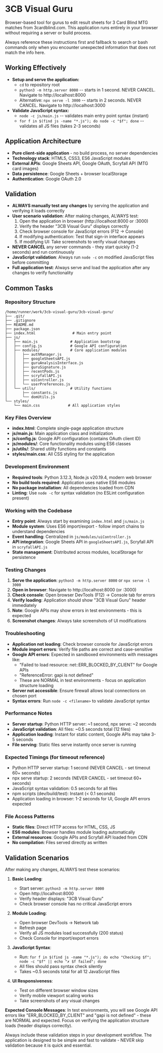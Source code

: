 # 3CB Visual Guru
Browser-based tool for gurus to edit result sheets for 3 Card Blind MTG matches from 3cardblind.com. This application runs entirely in your browser without requiring a server or build process.

Always reference these instructions first and fallback to search or bash commands only when you encounter unexpected information that does not match the info here.

## Working Effectively
- **Setup and serve the application:**
  - `cd` to repository root
  - `python3 -m http.server 8000` -- starts in 1 second. NEVER CANCEL. Navigate to http://localhost:8000
  - Alternative: `npx serve -l 3000` -- starts in 2 seconds. NEVER CANCEL. Navigate to http://localhost:3000
- **Validate JavaScript syntax:**
  - `node -c js/main.js` -- validates main entry point syntax (instant)
  - `for f in $(find js -name "*.js"); do node -c "$f"; done` -- validates all JS files (takes 2-3 seconds)

## Application Architecture
- **Pure client-side application** - no build process, no server dependencies
- **Technology stack**: HTML5, CSS3, ES6 JavaScript modules
- **External APIs**: Google Sheets API, Google OAuth, Scryfall API (MTG card images)
- **Data persistence**: Google Sheets + browser localStorage
- **Authentication**: Google OAuth 2.0

## Validation
- **ALWAYS manually test any changes** by serving the application and verifying it loads correctly
- **User scenario validation**: After making changes, ALWAYS test:
  1. Open the application in browser (http://localhost:8000 or :3000)
  2. Verify the header "3CB Visual Guru" displays correctly
  3. Check browser console for JavaScript errors (F12 → Console)
  4. If modifying authentication: Test that sign-in interface appears
  5. If modifying UI: Take screenshots to verify visual changes
- **NEVER CANCEL** any server commands - they start quickly (1-2 seconds) and run continuously
- **JavaScript validation**: Always run `node -c` on modified JavaScript files before committing
- **Full application test**: Always serve and load the application after any changes to verify functionality

## Common Tasks

### Repository Structure
```
/home/runner/work/3cb-visual-guru/3cb-visual-guru/
├── .git/
├── .gitignore
├── README.md
├── package.json
├── index.html                 # Main entry point
├── js/
│   ├── main.js               # Application bootstrap
│   ├── config.js             # Google API configuration
│   ├── modules/              # Core application modules
│   │   ├── authManager.js
│   │   ├── googleSheetsAPI.js
│   │   ├── guruAnalysisInterface.js
│   │   ├── guruSignature.js
│   │   ├── recentPods.js
│   │   ├── scryfallAPI.js
│   │   ├── uiController.js
│   │   └── userPreferences.js
│   └── utils/                # Utility functions
│       ├── constants.js
│       └── domUtils.js
└── styles/
    └── main.css             # All application styles
```

### Key Files Overview
- **index.html**: Complete single-page application structure
- **js/main.js**: Main application class and initialization
- **js/config.js**: Google API configuration (contains OAuth client ID)
- **js/modules/**: Core functionality modules using ES6 classes
- **js/utils/**: Shared utility functions and constants
- **styles/main.css**: All CSS styling for the application

### Development Environment
- **Required tools**: Python 3.12.3, Node.js v20.19.4, modern web browser
- **No build tools required**: Application uses native ES6 modules
- **No package installation**: All dependencies loaded from CDN
- **Linting**: Use `node -c` for syntax validation (no ESLint configuration present)

### Working with the Codebase
- **Entry point**: Always start by examining `index.html` and `js/main.js`
- **Module system**: Uses ES6 import/export - follow import chains to understand dependencies
- **Event handling**: Centralized in `js/modules/uiController.js`
- **API integration**: Google Sheets API in `googleSheetsAPI.js`, Scryfall API in `scryfallAPI.js`
- **State management**: Distributed across modules, localStorage for persistence

### Testing Changes
1. **Serve the application**: `python3 -m http.server 8000` or `npx serve -l 3000`
2. **Open in browser**: Navigate to http://localhost:8000 (or :3000)
3. **Check console**: Open browser DevTools (F12) → Console tab for errors
4. **Verify loading**: Application should show "3CB Visual Guru" header immediately
5. **Note**: Google APIs may show errors in test environments - this is expected
6. **Screenshot changes**: Always take screenshots of UI modifications

### Troubleshooting
- **Application not loading**: Check browser console for JavaScript errors
- **Module import errors**: Verify file paths are correct and case-sensitive
- **Google API errors**: Expected in sandboxed environments with messages like:
  - "Failed to load resource: net::ERR_BLOCKED_BY_CLIENT" for Google APIs
  - "ReferenceError: gapi is not defined"
  - These are NORMAL in test environments - focus on application structure loading
- **Server not accessible**: Ensure firewall allows local connections on chosen port
- **Syntax errors**: Run `node -c <filename>` to validate JavaScript syntax

### Performance Notes
- **Server startup**: Python HTTP server: ~1 second, npx serve: ~2 seconds
- **JavaScript validation**: All files: ~0.5 seconds total (12 files)
- **Application loading**: Instant for static content, Google APIs may take 3-5 seconds
- **File serving**: Static files serve instantly once server is running

### Expected Timings (for timeout reference)
- Python HTTP server startup: 1 second (NEVER CANCEL - set timeout 60+ seconds)
- npx serve startup: 2 seconds (NEVER CANCEL - set timeout 60+ seconds)  
- JavaScript syntax validation: 0.5 seconds for all files
- npm scripts (dev/build/test): Instant (< 0.1 seconds)
- Application loading in browser: 1-2 seconds for UI, Google API errors expected

### File Access Patterns
- **Static files**: Direct HTTP access for HTML, CSS, JS
- **ES6 modules**: Browser handles module loading automatically
- **External resources**: Google APIs and Scryfall API loaded from CDN
- **No compilation**: Files served directly as written

## Validation Scenarios
After making any changes, ALWAYS test these scenarios:

1. **Basic Loading**: 
   - Start server: `python3 -m http.server 8000`
   - Open http://localhost:8000
   - Verify header displays: "3CB Visual Guru"
   - Check browser console has no critical JavaScript errors

2. **Module Loading**:
   - Open browser DevTools → Network tab
   - Refresh page
   - Verify all JS modules load successfully (200 status)
   - Check Console for import/export errors

3. **JavaScript Syntax**:
   - Run: `for f in $(find js -name "*.js"); do echo "Checking $f"; node -c "$f" || echo "✗ $f failed"; done`
   - All files should pass syntax check silently
   - Takes ~0.5 seconds total for all 12 JavaScript files

4. **UI Responsiveness**:
   - Test on different browser window sizes
   - Verify mobile viewport scaling works
   - Take screenshots of any visual changes

**Expected Console Messages**: In test environments, you will see Google API errors like "ERR_BLOCKED_BY_CLIENT" and "gapi is not defined" - these are NORMAL and expected. Focus on verifying the application structure loads (header displays correctly).

Always include these validation steps in your development workflow. The application is designed to be simple and fast to validate - NEVER skip validation because it is quick and essential.